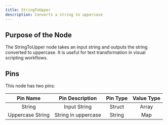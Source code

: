 ```yaml
---
title: StringToUpper
description: Converts a string to uppercase
---
```


## Purpose of the Node
The StringToUpper node takes an input string and outputs the string converted to uppercase. It is useful for text transformation in visual scripting workflows.

## Pins
This node has two pins:

| Pin Name | Pin Description | Pin Type | Value Type |
|:----------:|:-------------:|:------:|:------:|
| String | Input String | Struct | Array |
| Uppercase String | String in uppercase | String | Map |